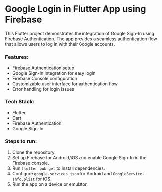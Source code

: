 # Google Login in Flutter App using Firebase

This Flutter project demonstrates the integration of Google Sign-In using Firebase Authentication. The app provides a seamless authentication flow that allows users to log in with their Google accounts. 

### Features:
- Firebase Authentication setup
- Google Sign-In integration for easy login
- Firebase Console configuration
- Customizable user interface for authentication flow
- Error handling for login issues

### Tech Stack:
- Flutter
- Dart
- Firebase Authentication
- Google Sign-In

### Steps to run:
1. Clone the repository.
2. Set up Firebase for Android/iOS and enable Google Sign-In in the Firebase console.
3. Run `flutter pub get` to install dependencies.
4. Configure `google-services.json` for Android and `GoogleService-Info.plist` for iOS.
5. Run the app on a device or emulator.
